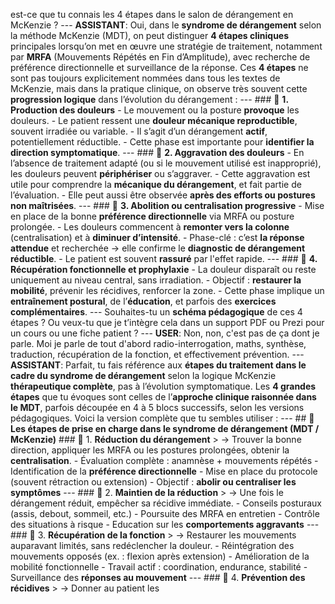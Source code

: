 est-ce que tu connais les 4 étapes dans le salon de dérangement en McKenzie ? --- **ASSISTANT**: Oui, dans le **syndrome de dérangement** selon la méthode McKenzie (MDT), on peut distinguer **4 étapes cliniques** principales lorsqu’on met en œuvre une stratégie de traitement, notamment par **MRFA** (Mouvements Répétés en Fin d’Amplitude), avec recherche de préférence directionnelle et surveillance de la réponse. Ces **4 étapes** ne sont pas toujours explicitement nommées dans tous les textes de McKenzie, mais dans la pratique clinique, on observe très souvent cette **progression logique** dans l’évolution du dérangement : --- ### 🔹 **1. Production des douleurs** - Le mouvement ou la posture **provoque** les douleurs. - Le patient ressent une **douleur mécanique reproductible**, souvent irradiée ou variable. - Il s’agit d’un dérangement **actif**, potentiellement réductible. - Cette phase est importante pour **identifier la direction symptomatique**. --- ### 🔹 **2. Aggravation des douleurs** - En l’absence de traitement adapté (ou si le mouvement utilisé est inapproprié), les douleurs peuvent **périphériser** ou s’aggraver. - Cette aggravation est utile pour comprendre la **mécanique du dérangement**, et fait partie de l’évaluation. - Elle peut aussi être observée **après des efforts ou postures non maîtrisées**. --- ### 🔹 **3. Abolition ou centralisation progressive** - Mise en place de la bonne **préférence directionnelle** via MRFA ou posture prolongée. - Les douleurs commencent à **remonter vers la colonne** (centralisation) et à **diminuer d’intensité**. - Phase-clé : c’est **la réponse attendue** et recherchée → elle confirme le **diagnostic de dérangement réductible**. - Le patient est souvent **rassuré** par l'effet rapide. --- ### 🔹 **4. Récupération fonctionnelle et prophylaxie** - La douleur disparaît ou reste uniquement au niveau central, sans irradiation. - Objectif : **restaurer la mobilité**, prévenir les récidives, renforcer la zone. - Cette phase implique un **entraînement postural**, de l’**éducation**, et parfois des **exercices complémentaires**. --- Souhaites-tu un **schéma pédagogique** de ces 4 étapes ? Ou veux-tu que je t’intègre cela dans un support PDF ou Prezi pour un cours ou une fiche patient ? --- **USER**: Non, non, c'est pas de ça dont je parle. Moi je parle de tout d'abord radio-interrogation, maths, synthèse, traduction, récupération de la fonction, et effectivement prévention. --- **ASSISTANT**: Parfait, tu fais référence aux **étapes du traitement dans le cadre du syndrome de dérangement** selon la logique McKenzie **thérapeutique complète**, pas à l’évolution symptomatique. Les **4 grandes étapes** que tu évoques sont celles de l’**approche clinique raisonnée dans le MDT**, parfois découpée en 4 à 5 blocs successifs, selon les versions pédagogiques. Voici la version complète que tu sembles utiliser : --- ## 🧠 **Les étapes de prise en charge dans le syndrome de dérangement (MDT / McKenzie)** ### 🔹 1. **Réduction du dérangement** > → Trouver la bonne direction, appliquer les MRFA ou les postures prolongées, obtenir la **centralisation**. - Évaluation complète : anamnèse + mouvements répétés - Identification de la **préférence directionnelle** - Mise en place du protocole (souvent rétraction ou extension) - Objectif : **abolir ou centraliser les symptômes** --- ### 🔹 2. **Maintien de la réduction** > → Une fois le dérangement réduit, empêcher sa récidive immédiate. - Conseils posturaux (assis, debout, sommeil, etc.) - Poursuite des MRFA en entretien - Contrôle des situations à risque - Education sur les **comportements aggravants** --- ### 🔹 3. **Récupération de la fonction** > → Restaurer les mouvements auparavant limités, sans redéclencher la douleur. - Réintégration des mouvements opposés (ex. : flexion après extension) - Amélioration de la mobilité fonctionnelle - Travail actif : coordination, endurance, stabilité - Surveillance des **réponses au mouvement** --- ### 🔹 4. **Prévention des récidives** > → Donner au patient les